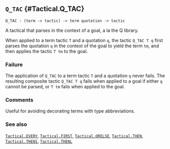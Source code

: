 ## `Q_TAC` {#Tactical.Q_TAC}


```
Q_TAC : (term -> tactic) -> term quotation -> tactic
```



A tactical that parses in the context of a goal, a la the Q library.


When applied to a term tactic `T` and a quotation `q`, the tactic
`Q_TAC T q` first parses the quotation `q` in the context of the goal
to yield the term `tm`, and then applies the tactic `T tm` to the goal.

### Failure

The application of `Q_TAC` to a term tactic `T` and a quotation `q`
never fails. The resulting composite tactic `Q_TAC T q` fails when
applied to a goal if either `q` cannot be parsed, or `T tm` fails when
applied to the goal.

### Comments

Useful for avoiding decorating terms with type abbreviations.

### See also

[`Tactical.EVERY`](#Tactical.EVERY), [`Tactical.FIRST`](#Tactical.FIRST), [`Tactical.ORELSE`](#Tactical.ORELSE), [`Tactical.THEN`](#Tactical.THEN), [`Tactical.THEN1`](#Tactical.THEN1), [`Tactical.THENL`](#Tactical.THENL)

